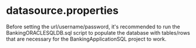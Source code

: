 # datasource.properties
Before setting the url/username/password,
it's recommended to run the BankingORACLESQLDB.sql script to populate the database with tables/rows that are necessary for the BankingApplicationSQL project to work.
